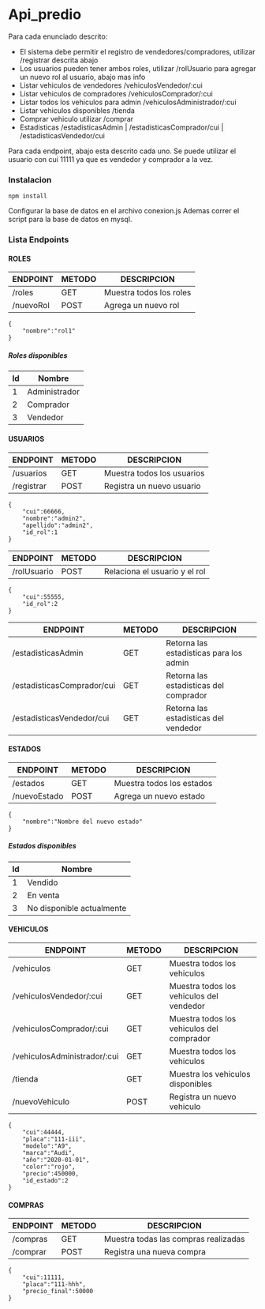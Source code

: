 # Api_predio

Para cada enunciado descrito: 
- El sistema debe permitir el registro de vendedores/compradores, utilizar /registrar descrita abajo
- Los usuarios pueden tener ambos roles, utilizar /rolUsuario para agregar un nuevo rol al usuario, abajo mas info
- Listar vehiculos de vendedores /vehiculosVendedor/:cui
- Listar vehiculos de compradores /vehiculosComprador/:cui
- Listar todos los vehiculos para admin /vehiculosAdministrador/:cui
- Listar vehiculos disponibles /tienda
- Comprar vehiculo utilizar /comprar
- Estadisticas /estadisticasAdmin | /estadisticasComprador/cui | /estadisticasVendedor/cui

Para cada endpoint, abajo esta descrito cada uno.
Se puede utilizar el usuario con cui 11111 ya que es vendedor y comprador a la vez.

### Instalacion
```
npm install
```
Configurar la base de datos en el archivo conexion.js
Ademas correr el script para la base de datos en mysql.

### Lista Endpoints

#### ROLES

| ENDPOINT | METODO | DESCRIPCION |
| -------- | ------ | ----------- |
| /roles   |   GET  | Muestra todos los roles |
| /nuevoRol| POST   | Agrega un nuevo rol |
```
{
    "nombre":"rol1"
}
```
##### Roles disponibles
| Id | Nombre |
|----| ------ |
| 1 | Administrador
| 2 | Comprador
| 3 | Vendedor

#### USUARIOS
| ENDPOINT | METODO | DESCRIPCION |
| -------- | ------ | ----------- |
| /usuarios   |   GET  | Muestra todos los usuarios |
| /registrar| POST   | Registra un nuevo usuario |
```
{
	"cui":66666,
	"nombre":"admin2",
	"apellido":"admin2",
	"id_rol":1
}
```
| ENDPOINT | METODO | DESCRIPCION |
| -------- | ------ | ----------- |
| /rolUsuario| POST   | Relaciona el usuario y el rol |
```
{
    "cui":55555,
    "id_rol":2
}
```

| ENDPOINT | METODO | DESCRIPCION |
| -------- | ------ | ----------- |
|/estadisticasAdmin | GET | Retorna las estadisticas para los admin
|/estadisticasComprador/cui | GET | Retorna las estadisticas del comprador
|/estadisticasVendedor/cui | GET | Retorna las estadisticas del vendedor


#### ESTADOS
| ENDPOINT | METODO | DESCRIPCION |
| -------- | ------ | ----------- |
|/estados | GET | Muestra todos los estados
|/nuevoEstado | POST | Agrega un nuevo estado
```
{
    "nombre":"Nombre del nuevo estado"
}
```

##### Estados disponibles
| Id | Nombre |
|----| ------ |
|1 | Vendido
|2 | En venta
|3 | No disponible actualmente

#### VEHICULOS
| ENDPOINT | METODO | DESCRIPCION |
| -------- | ------ | ----------- |
|/vehiculos | GET | Muestra todos los vehiculos
|/vehiculosVendedor/:cui | GET | Muestra todos los vehiculos del vendedor
|/vehiculosComprador/:cui | GET | Muestra todos los vehiculos del comprador
|/vehiculosAdministrador/:cui | GET | Muestra todos los vehiculos
|/tienda | GET | Muestra los vehiculos disponibles
|/nuevoVehiculo | POST | Registra un nuevo vehiculo
```
{
	"cui":44444,
	"placa":"111-iii",
	"modelo":"A9",
	"marca":"Audi",
	"año":"2020-01-01",
	"color":"rojo",
	"precio":450000,
	"id_estado":2
}
```

#### COMPRAS
| ENDPOINT | METODO | DESCRIPCION |
| -------- | ------ | ----------- |
|/compras | GET | Muestra todas las compras realizadas
|/comprar | POST | Registra una nueva compra
```
{
	"cui":11111,
	"placa":"111-hhh",
	"precio_final":50000
}
```
